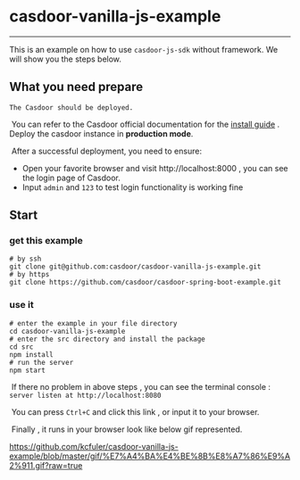 # casdoor-vanilla-js-example

---

This is an example on how to use `casdoor-js-sdk` without framework. We will show you the steps below.

## What you need prepare

 	The Casdoor should be deployed.

​	 You can refer to the Casdoor official documentation for the [install guide](https://casdoor.org/docs/basic/server-installation) . Deploy the casdoor instance in **production mode**.

​      After a successful deployment, you need to ensure:

- Open your favorite browser and visit http://localhost:8000 , you can see the login page of Casdoor.
- Input `admin` and `123` to test login functionality is working fine

## Start

### get this example

``` shell
# by ssh 
git clone git@github.com:casdoor/casdoor-vanilla-js-example.git
# by https
git clone https://github.com/casdoor/casdoor-spring-boot-example.git
```

### use it 

```shell
# enter the example in your file directory 
cd casdoor-vanilla-js-example
# enter the src directory and install the package
cd src
npm install 
# run the server
npm start
```

​	If there no problem in above steps , you can see the terminal console : ` server listen at http://localhost:8080` 

​    You can press `Ctrl+C` and click this link , or input it to your browser. 

​	Finally  , it runs in your browser look like below gif represented.

https://github.com/kcfuler/casdoor-vanilla-js-example/blob/master/gif/%E7%A4%BA%E4%BE%8B%E8%A7%86%E9%A2%911.gif?raw=true

